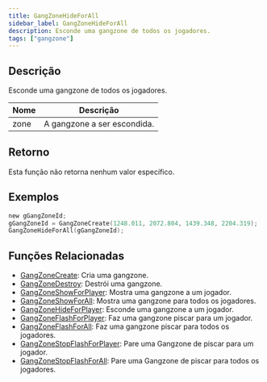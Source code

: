```yaml
---
title: GangZoneHideForAll
sidebar_label: GangZoneHideForAll
description: Esconde uma gangzone de todos os jogadores.
tags: ["gangzone"]
---
```


## Descrição

Esconde uma gangzone de todos os jogadores.

| Nome | Descrição                   |
| ---- | --------------------------- |
| zone | A gangzone a ser escondida. |

## Retorno

Esta função não retorna nenhum valor específico.

## Exemplos

```c
new gGangZoneId;
gGangZoneId = GangZoneCreate(1248.011, 2072.804, 1439.348, 2204.319);
GangZoneHideForAll(gGangZoneId);
```

## Funções Relacionadas

- [GangZoneCreate](GangZoneCreate): Cria uma gangzone.
- [GangZoneDestroy](GangZoneDestroy): Destrói uma gangzone.
- [GangZoneShowForPlayer](GangZoneShowForPlayer): Mostra uma gangzone a um jogador.
- [GangZoneShowForAll](GangZoneShowForAll): Mostra uma gangzone para todos os jogadores.
- [GangZoneHideForPlayer](GangZoneHideForPlayer): Esconde uma gangzone a um jogador.
- [GangZoneFlashForPlayer](GangZoneFlashForPlayer): Faz uma gangzone piscar para um jogador.
- [GangZoneFlashForAll](GangZoneFlashForAll): Faz uma gangzone piscar para todos os jogadores.
- [GangZoneStopFlashForPlayer](GangZoneStopFlashForPlayer): Pare uma Gangzone de piscar para um jogador.
- [GangZoneStopFlashForAll](GangZoneStopFlashForAll): Pare uma Gangzone de piscar para todos os jogadores.

